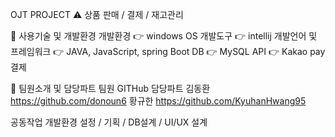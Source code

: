 OJT PROJECT
⚠️
상품 판매 / 결제 / 재고관리


📌 사용기술 및 개발환경
개발환경 👉 windows OS
개발도구 👉 intellij
개발언어 및 프레임워크 👉 JAVA, JavaScript, spring Boot
DB 👉 MySQL
API 👉 Kakao pay 결제


📌 팀원소개 및 담당파트
팀원	GITHub	담당파트
김동환	https://github.com/donoun6
황규한	https://github.com/KyuhanHwang95

공동작업		개발환경 설정 / 기획 / DB설계 / UI/UX 설계
